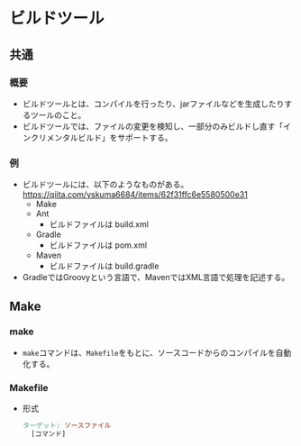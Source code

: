 # ビルドツール

## 共通

### 概要

- ビルドツールとは、コンパイルを行ったり、jarファイルなどを生成したりするツールのこと。
- ビルドツールでは、ファイルの変更を検知し、一部分のみビルドし直す「インクリメンタルビルド」をサポートする。

### 例

- ビルドツールには、以下のようなものがある。<https://qiita.com/yskuma6684/items/62f31ffc6e5580500e31>
  - Make
  - Ant
    - ビルドファイルは build.xml
  - Gradle
    - ビルドファイルは pom.xml
  - Maven
    - ビルドファイルは build.gradle
- GradleではGroovyという言語で、MavenではXML言語で処理を記述する。

## Make

### make

- `make`コマンドは、`Makefile`をもとに、ソースコードからのコンパイルを自動化する。

### Makefile

- 形式

  ```makefile
  ターゲット: ソースファイル
    [コマンド]
  ```
